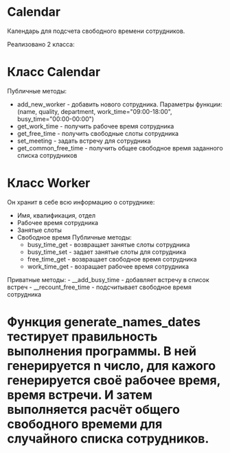 # Calendar

Календарь для подсчета свободного времени сотрудников.

Реализовано 2 класса:
# Класс Calendar
Публичные методы:
  - add_new_worker - добавить нового сотрудника. Параметры функции: (name, quality, department, work_time="09:00-18:00",    busy_time="00:00-00:00")
  - get_work_time - получить рабочее время сотрудника 
  - get_free_time - получить свободные слоты сотрудника 
  - set_meeting - задать встречу для сотрудника
  - get_common_free_time - получить общее свободное время заданного списка сотрудников
# Класс Worker
Он хранит в себе всю информацию о сотруднике:
  - Имя, квалификация, отдел
  - Рабочее время сотрудника
  - Занятые слоты
  - Свободное время
  Публичные методы:
    - busy_time_get - возвращает занятые слоты сотрудника
    - busy_time_set - задает занятые слоты для сотрудника
    - free_time_get - возвращает свободное время сотрудника
    - work_time_get - возращает рабочее время сотрудника
    
  Приватные методы:
    - __add_busy_time - добавляет встречу в список встреч
    - __recount_free_time - подсчитывает свободное время сотрудника
    
 # Функция generate_names_dates тестирует правильность выполнения программы. В ней генерируется n число, для кажого генерируется своё рабочее время, время встречи. И затем выполняется расчёт общего свободного времеми для случайного списка сотрудников.
 
  
